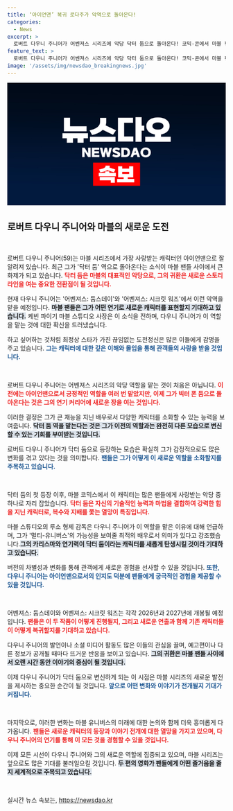 ```yaml
---
title: ‘아이언맨’ 복귀 로다주가 악역으로 돌아온다!
categories:
  - News
excerpt: >
  로버트 다우니 주니어가 어벤져스 시리즈에 악당 닥터 둠으로 돌아온다! 코믹-콘에서 마블 팬들을 열광시킨 그의 변신과 함께, 차기작 둠스데이와 시크릿 워즈 기대감이 고조되고 있다.
feature_text: >
  로버트 다우니 주니어가 어벤져스 시리즈에 악당 닥터 둠으로 돌아온다! 코믹-콘에서 마블 팬들을 열광시킨 그의 변신과 함께, 차기작 둠스데이와 시크릿 워즈 기대감이 고조되고 있다.
image: '/assets/img/newsdao_breakingnews.jpg'
---
```


<p><img src="/assets/img/newsdao_breakingnews.jpg" alt="firstkoreanews 속보" /></p>

<h2 data-ke-size="size26">로버트 다우니 주니어와 마블의 새로운 도전</h2>

<p data-ke-size="size16">&nbsp;</p>

<p>로버트 다우니 주니어(59)는 마블 시리즈에서 가장 사랑받는 캐릭터인 아이언맨으로 잘 알려져 있습니다. 최근 그가 '닥터 둠' 역으로 돌아온다는 소식이 마블 팬들 사이에서 큰 화제가 되고 있습니다. <b><span style="color: #ee2323;">닥터 둠은 마블의 대표적인 악당으로, 그의 귀환은 새로운 스토리라인을 여는 중요한 전환점이 될 것입니다.</span></b> </p>

<p>현재 다우니 주니어는 '어벤져스: 둠스데이'와 '어벤져스: 시크릿 워즈'에서 이런 악역을 맡을 예정입니다. <b><span style="background-color: #21538527;">마블 팬들은 그가 어떤 연기로 새로운 캐릭터를 표현할지 기대하고 있습니다.</span></b> 케빈 파이기 마블 스튜디오 사장은 이 소식을 전하며, 다우니 주니어가 이 역할을 맡는 것에 대한 확신을 드러냈습니다. </p>

<p>하고 싶어하는 것처럼 최정상 스타가 가진 끊임없는 도전정신은 많은 이들에게 감명을 주고 있습니다. <b><span style="color: #1a5490;">그는 캐릭터에 대한 깊은 이해와 몰입을 통해 관객들의 사랑을 받을 것입니다.</span></b> </p>

<p data-ke-size="size16">&nbsp;</p>

<p>로버트 다우니 주니어는 어벤져스 시리즈의 악당 역할을 맡는 것이 처음은 아닙니다. <b><span style="color: #ee2323;">이전에는 아이언맨으로서 긍정적인 역할을 여러 번 맡았지만, 이제 그가 빅터 폰 둠으로 돌아온다는 것은 그의 연기 커리어에 새로운 장을 여는 것입니다.</span></b> </p>

<p>이러한 결정은 그가 큰 재능을 지닌 배우로서 다양한 캐릭터를 소화할 수 있는 능력을 보여줍니다. <b><span style="background-color: #21538527;">닥터 둠 역을 맡는다는 것은 그가 이전의 역할과는 완전히 다른 모습으로 변신할 수 있는 기회를 부여받는 것입니다.</span></b> </p>

<p>로버트 다우니 주니어가 닥터 둠으로 등장하는 모습은 확실히 그가 감정적으로도 많은 변화를 겪고 있다는 것을 의미합니다. <b><span style="color: #1a5490;">팬들은 그가 어떻게 이 새로운 역할을 소화할지를 주목하고 있습니다.</span></b> </p>

<p data-ke-size="size16">&nbsp;</p>

<p>닥터 둠의 첫 등장 이후, 마블 코믹스에서 이 캐릭터는 많은 팬들에게 사랑받는 악당 중 하나로 자리 잡았습니다. <b><span style="color: #ee2323;">닥터 둠은 자신의 기술적인 능력과 마법을 결합하여 강력한 힘을 지닌 캐릭터로, 복수와 지배를 쫓는 열망이 특징입니다.</span></b> </p>

<p>마블 스튜디오의 루소 형제 감독은 다우니 주니어가 이 역할을 맡은 이유에 대해 언급하며, 그가 '멀티-유니버스'의 가능성을 보여줄 최적의 배우로서 의미가 있다고 강조했습니다.<b><span style="background-color: #21538527;">그의 카리스마와 연기력이 닥터 둠이라는 캐릭터를 새롭게 탄생시킬 것이라 기대하고 있습니다.</span></b> </p>

<p>버전의 차별성과 변화를 통해 관객에게 새로운 경험을 선사할 수 있을 것입니다. <b><span style="color: #1a5490;">또한, 다우니 주니어는 아이언맨으로서의 인지도 덕분에 팬들에게 궁극적인 경험을 제공할 수 있을 것입니다.</span></b> </p>

<p data-ke-size="size16">&nbsp;</p>

<p>어벤져스: 둠스데이와 어벤져스: 시크릿 워즈는 각각 2026년과 2027년에 개봉될 예정입니다. <b><span style="color: #ee2323;">팬들은 이 두 작품이 어떻게 진행될지, 그리고 새로운 연출과 함께 기존 캐릭터들이 어떻게 복귀할지를 기대하고 있습니다.</span></b> </p>

<p>다우니 주니어의 발언이나 소셜 미디어 활동도 많은 이들의 관심을 끌며, 예고편이나 다른 정보가 공개될 때마다 뜨거운 반응을 보이고 있습니다. <b><span style="background-color: #21538527;">그의 귀환은 마블 팬들 사이에서 오랜 시간 동안 이야기의 중심이 될 것입니다.</span></b> </p>

<p>이제 다우니 주니어가 닥터 둠으로 변신하게 되는 이 시점은 마블 시리즈의 새로운 발전을 제시하는 중요한 순간이 될 것입니다. <b><span style="color: #1a5490;">앞으로 어떤 변화와 이야기가 전개될지 기대가 커집니다.</span></b> </p>

<p data-ke-size="size16">&nbsp;</p>

<p>마지막으로, 이러한 변화는 마블 유니버스의 미래에 대한 논의와 함께 더욱 흥미롭게 다가옵니다. <b><span style="color: #ee2323;">팬들은 새로운 캐릭터의 등장과 이야기 전개에 대한 열망을 가지고 있으며, 다우니 주니어의 연기를 통해 이 모든 것을 경험할 수 있을 것입니다.</span></b> </p>

<p>이제 모든 시선이 다우니 주니어와 그의 새로운 역할에 집중되고 있으며, 마블 시리즈는 앞으로도 많은 기대를 불러일으킬 것입니다. <b><span style="background-color: #21538527;">두 편의 영화가 팬들에게 어떤 즐거움을 줄지 세계적으로 주목되고 있습니다.</span></b> </p>

<p data-ke-size="size16">&nbsp;</p>
실시간 뉴스 속보는, <a href="https://newsdao.kr" rel="dofollow">https://newsdao.kr</a>


